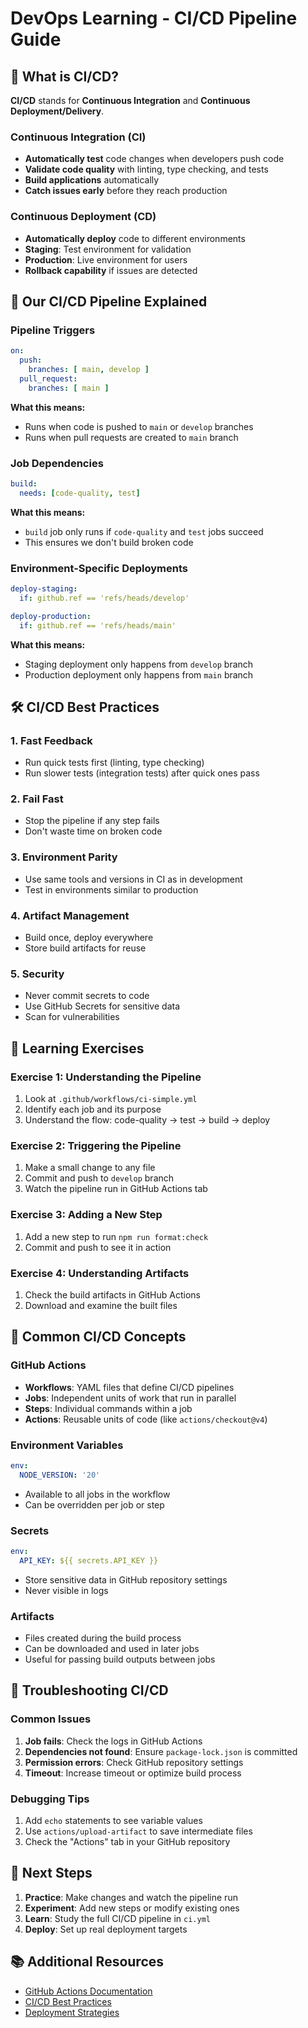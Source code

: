 # DevOps Learning - CI/CD Pipeline Guide

## 🎯 What is CI/CD?

**CI/CD** stands for **Continuous Integration** and **Continuous Deployment/Delivery**.

### Continuous Integration (CI)
- **Automatically test** code changes when developers push code
- **Validate code quality** with linting, type checking, and tests
- **Build applications** automatically
- **Catch issues early** before they reach production

### Continuous Deployment (CD)
- **Automatically deploy** code to different environments
- **Staging**: Test environment for validation
- **Production**: Live environment for users
- **Rollback capability** if issues are detected

## 🚀 Our CI/CD Pipeline Explained

### Pipeline Triggers
```yaml
on:
  push:
    branches: [ main, develop ]
  pull_request:
    branches: [ main ]
```
**What this means:**
- Runs when code is pushed to `main` or `develop` branches
- Runs when pull requests are created to `main` branch

### Job Dependencies
```yaml
build:
  needs: [code-quality, test]
```
**What this means:**
- `build` job only runs if `code-quality` and `test` jobs succeed
- This ensures we don't build broken code

### Environment-Specific Deployments
```yaml
deploy-staging:
  if: github.ref == 'refs/heads/develop'

deploy-production:
  if: github.ref == 'refs/heads/main'
```
**What this means:**
- Staging deployment only happens from `develop` branch
- Production deployment only happens from `main` branch

## 🛠️ CI/CD Best Practices

### 1. Fast Feedback
- Run quick tests first (linting, type checking)
- Run slower tests (integration tests) after quick ones pass

### 2. Fail Fast
- Stop the pipeline if any step fails
- Don't waste time on broken code

### 3. Environment Parity
- Use same tools and versions in CI as in development
- Test in environments similar to production

### 4. Artifact Management
- Build once, deploy everywhere
- Store build artifacts for reuse

### 5. Security
- Never commit secrets to code
- Use GitHub Secrets for sensitive data
- Scan for vulnerabilities

## 🎯 Learning Exercises

### Exercise 1: Understanding the Pipeline
1. Look at `.github/workflows/ci-simple.yml`
2. Identify each job and its purpose
3. Understand the flow: code-quality → test → build → deploy

### Exercise 2: Triggering the Pipeline
1. Make a small change to any file
2. Commit and push to `develop` branch
3. Watch the pipeline run in GitHub Actions tab

### Exercise 3: Adding a New Step
1. Add a new step to run `npm run format:check`
2. Commit and push to see it in action

### Exercise 4: Understanding Artifacts
1. Check the build artifacts in GitHub Actions
2. Download and examine the built files

## 🔧 Common CI/CD Concepts

### GitHub Actions
- **Workflows**: YAML files that define CI/CD pipelines
- **Jobs**: Independent units of work that run in parallel
- **Steps**: Individual commands within a job
- **Actions**: Reusable units of code (like `actions/checkout@v4`)

### Environment Variables
```yaml
env:
  NODE_VERSION: '20'
```
- Available to all jobs in the workflow
- Can be overridden per job or step

### Secrets
```yaml
env:
  API_KEY: ${{ secrets.API_KEY }}
```
- Store sensitive data in GitHub repository settings
- Never visible in logs

### Artifacts
- Files created during the build process
- Can be downloaded and used in later jobs
- Useful for passing build outputs between jobs

## 🚨 Troubleshooting CI/CD

### Common Issues
1. **Job fails**: Check the logs in GitHub Actions
2. **Dependencies not found**: Ensure `package-lock.json` is committed
3. **Permission errors**: Check GitHub repository settings
4. **Timeout**: Increase timeout or optimize build process

### Debugging Tips
1. Add `echo` statements to see variable values
2. Use `actions/upload-artifact` to save intermediate files
3. Check the "Actions" tab in your GitHub repository

## 🎉 Next Steps

1. **Practice**: Make changes and watch the pipeline run
2. **Experiment**: Add new steps or modify existing ones
3. **Learn**: Study the full CI/CD pipeline in `ci.yml`
4. **Deploy**: Set up real deployment targets

## 📚 Additional Resources

- [GitHub Actions Documentation](https://docs.github.com/en/actions)
- [CI/CD Best Practices](https://docs.github.com/en/actions/learn-github-actions)
- [Deployment Strategies](https://docs.github.com/en/actions/deployment)
